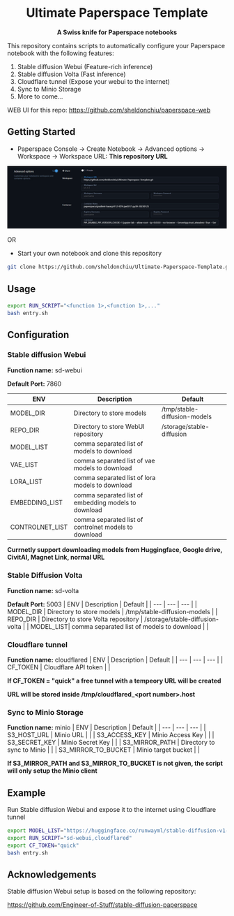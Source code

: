 <div align="center">
<h1>Ultimate Paperspace Template</h1>

**A Swiss knife for Paperspace notebooks**

<div align="left">

This repository contains scripts to automatically configure your Paperspace notebook with the following features:

1. Stable diffusion Webui (Feature-rich inference)
2. Stable diffusion Volta (Fast inference)
3. Cloudflare tunnel (Expose your webui to the internet)
4. Sync to Minio Storage
5. More to come...

WEB UI for this repo: https://github.com/sheldonchiu/paperspace-web
## Getting Started
* Paperspace Console -> Create Notebook -> Advanced options -> Workspace -> Workspace URL: **This repository URL**
<div align="center"> 
  <img src="docs/workspace.png" alt="screenshot" />
</div>

OR

* Start your own notebook and clone this repository
```bash
git clone https://github.com/sheldonchiu/Ultimate-Paperspace-Template.git
```

## Usage
```bash
export RUN_SCRIPT="<function 1>,<function 1>,..."
bash entry.sh
```

## Configuration
### **Stable diffusion Webui**

**Function name:** sd-webui

**Default Port:** 7860

| ENV | Description | Default |
| --- | --- | --- |
| MODEL_DIR | Directory to store models | /tmp/stable-diffusion-models |
| REPO_DIR | Directory to store WebUI repository | /storage/stable-diffusion |
| MODEL_LIST| comma separated list of models to download |  |
| VAE_LIST | comma separated list of vae models to download |  |
| LORA_LIST | comma separated list of lora models to download |  |
| EMBEDDING_LIST | comma separated list of embedding models to download |  |
| CONTROLNET_LIST | comma separated list of controlnet models to download |  |

**Currnetly support downloading models from Huggingface, Google drive, CivitAI, Magnet Link, normal URL**

### **Stable Diffusion Volta**
    
**Function name:** sd-volta

**Default Port:** 5003
| ENV | Description | Default |
| --- | --- | --- |
| MODEL_DIR | Directory to store models | /tmp/stable-diffusion-models |
| REPO_DIR | Directory to store Volta repository | /storage/stable-diffusion-volta |
| MODEL_LIST| comma separated list of models to download |  |

### **Cloudflare tunnel** 
**Function name:** cloudflared
| ENV | Description | Default |
| --- | --- | --- |
| CF_TOKEN | Cloudflare API token |  |

**If CF_TOKEN = "quick" a free tunnel with a tempeory URL will be created**

**URL will be stored inside /tmp/cloudflared_\<port number\>.host** 

### **Sync to Minio Storage**
    
**Function name:** minio
| ENV | Description | Default |
| --- | --- | --- |
| S3_HOST_URL | Minio URL |  |
| S3_ACCESS_KEY | Minio Access Key |  |
| S3_SECRET_KEY | Minio Secret Key |  |
| S3_MIRROR_PATH | Directory to sync to Minio |  |
| S3_MIRROR_TO_BUCKET | Minio target bucket | |

**If S3_MIRROR_PATH and S3_MIRROR_TO_BUCKET is not given, the script will only setup the Minio client**

## Example
Run Stable diffusion Webui and expose it to the internet using Cloudflare tunnel
```bash
export MODEL_LIST="https://huggingface.co/runwayml/stable-diffusion-v1-5/resolve/main/v1-5-pruned-emaonly.safetensors,https://huggingface.co/stabilityai/stable-diffusion-2-1/resolve/main/v2-1_768-ema-pruned.safetensors"
export RUN_SCRIPT="sd-webui,cloudflared"
export CF_TOKEN="quick"
bash entry.sh
```

## Acknowledgements
Stable diffusion Webui setup is based on the following repository:

https://github.com/Engineer-of-Stuff/stable-diffusion-paperspace